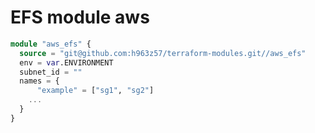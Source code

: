 EFS module aws
===========

```tf
module "aws_efs" {
  source = "git@github.com:h963z57/terraform-modules.git//aws_efs"
  env = var.ENVIRONMENT
  subnet_id = ""
  names = {
      "example" = ["sg1", "sg2"]
    ...
  }
}
```